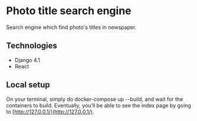 # Photo title search engine
Search engine which find photo's titles in newspaper.
## Technologies
- Django 4.1
- React
## Local setup
On your terminal, simply do docker-compose up --build, and wait for the containers to build. Eventually, you'll be able to see the index page by going to [http://127.0.0.1/](http://127.0.0.1/).
  
  